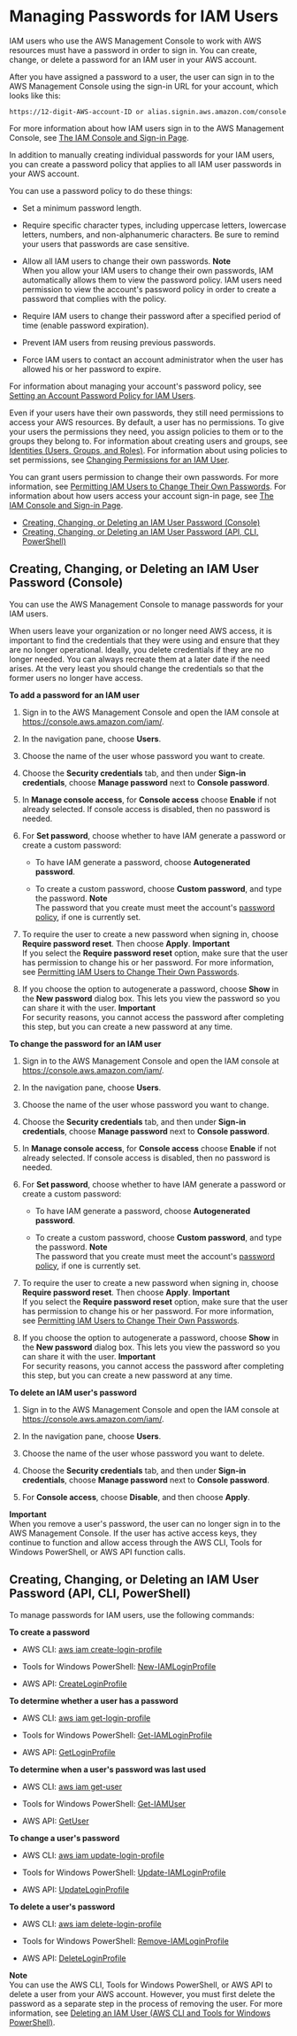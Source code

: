 # Managing Passwords for IAM Users<a name="id_credentials_passwords_admin-change-user"></a>

IAM users who use the AWS Management Console to work with AWS resources must have a password in order to sign in\. You can create, change, or delete a password for an IAM user in your AWS account\. 

After you have assigned a password to a user, the user can sign in to the AWS Management Console using the sign\-in URL for your account, which looks like this: 

```
https://12-digit-AWS-account-ID or alias.signin.aws.amazon.com/console
```

For more information about how IAM users sign in to the AWS Management Console, see [The IAM Console and Sign\-in Page](console.md)\. 

In addition to manually creating individual passwords for your IAM users, you can create a password policy that applies to all IAM user passwords in your AWS account\.

You can use a password policy to do these things:

+ Set a minimum password length\.

+ Require specific character types, including uppercase letters, lowercase letters, numbers, and non\-alphanumeric characters\. Be sure to remind your users that passwords are case sensitive\.

+ Allow all IAM users to change their own passwords\.
**Note**  
When you allow your IAM users to change their own passwords, IAM automatically allows them to view the password policy\. IAM users need permission to view the account's password policy in order to create a password that complies with the policy\.

+ Require IAM users to change their password after a specified period of time \(enable password expiration\)\.

+ Prevent IAM users from reusing previous passwords\.

+ Force IAM users to contact an account administrator when the user has allowed his or her password to expire\.

For information about managing your account's password policy, see [Setting an Account Password Policy for IAM Users](id_credentials_passwords_account-policy.md)\.

Even if your users have their own passwords, they still need permissions to access your AWS resources\. By default, a user has no permissions\. To give your users the permissions they need, you assign policies to them or to the groups they belong to\. For information about creating users and groups, see [Identities \(Users, Groups, and Roles\)](id.md)\. For information about using policies to set permissions, see [Changing Permissions for an IAM User](id_users_change-permissions.md)\. 

You can grant users permission to change their own passwords\. For more information, see [Permitting IAM Users to Change Their Own Passwords](id_credentials_passwords_enable-user-change.md)\. For information about how users access your account sign\-in page, see [The IAM Console and Sign\-in Page](console.md)\. 


+ [Creating, Changing, or Deleting an IAM User Password \(Console\)](#id_credentials_passwords_admin-change-user_console)
+ [Creating, Changing, or Deleting an IAM User Password \(API, CLI, PowerShell\)](#Using_ManagingPasswordsCLIAPI)

## Creating, Changing, or Deleting an IAM User Password \(Console\)<a name="id_credentials_passwords_admin-change-user_console"></a>

You can use the AWS Management Console to manage passwords for your IAM users\.

When users leave your organization or no longer need AWS access, it is important to find the credentials that they were using and ensure that they are no longer operational\. Ideally, you delete credentials if they are no longer needed\. You can always recreate them at a later date if the need arises\. At the very least you should change the credentials so that the former users no longer have access\.

**To add a password for an IAM user**

1. Sign in to the AWS Management Console and open the IAM console at [https://console\.aws\.amazon\.com/iam/](https://console.aws.amazon.com/iam/)\.

1. In the navigation pane, choose **Users**\.

1. Choose the name of the user whose password you want to create\. 

1. Choose the **Security credentials** tab, and then under **Sign\-in credentials**, choose **Manage password** next to **Console password**\.

1. In **Manage console access**, for **Console access** choose **Enable** if not already selected\. If console access is disabled, then no password is needed\.

1. For **Set password**, choose whether to have IAM generate a password or create a custom password: 

   + To have IAM generate a password, choose **Autogenerated password**\.

   + To create a custom password, choose **Custom password**, and type the password\. 
**Note**  
The password that you create must meet the account's [password policy](id_credentials_passwords_account-policy.md), if one is currently set\.

1. To require the user to create a new password when signing in, choose **Require password reset**\. Then choose **Apply**\.
**Important**  
If you select the **Require password reset** option, make sure that the user has permission to change his or her password\. For more information, see [Permitting IAM Users to Change Their Own Passwords](id_credentials_passwords_enable-user-change.md)\.

1. If you choose the option to autogenerate a password, choose **Show** in the **New password** dialog box\. This lets you view the password so you can share it with the user\. 
**Important**  
For security reasons, you cannot access the password after completing this step, but you can create a new password at any time\.

**To change the password for an IAM user**

1. Sign in to the AWS Management Console and open the IAM console at [https://console\.aws\.amazon\.com/iam/](https://console.aws.amazon.com/iam/)\.

1. In the navigation pane, choose **Users**\.

1. Choose the name of the user whose password you want to change\. 

1. Choose the **Security credentials** tab, and then under **Sign\-in credentials**, choose **Manage password** next to **Console password**\.

1. In **Manage console access**, for **Console access** choose **Enable** if not already selected\. If console access is disabled, then no password is needed\.

1. For **Set password**, choose whether to have IAM generate a password or create a custom password: 

   + To have IAM generate a password, choose **Autogenerated password**\.

   + To create a custom password, choose **Custom password**, and type the password\. 
**Note**  
The password that you create must meet the account's [password policy](id_credentials_passwords_account-policy.md), if one is currently set\.

1. To require the user to create a new password when signing in, choose **Require password reset**\. Then choose **Apply**\.
**Important**  
If you select the **Require password reset** option, make sure that the user has permission to change his or her password\. For more information, see [Permitting IAM Users to Change Their Own Passwords](id_credentials_passwords_enable-user-change.md)\.

1. If you choose the option to autogenerate a password, choose **Show** in the **New password** dialog box\. This lets you view the password so you can share it with the user\. 
**Important**  
For security reasons, you cannot access the password after completing this step, but you can create a new password at any time\.

**To delete an IAM user's password**

1. Sign in to the AWS Management Console and open the IAM console at [https://console\.aws\.amazon\.com/iam/](https://console.aws.amazon.com/iam/)\.

1. In the navigation pane, choose **Users**\.

1. Choose the name of the user whose password you want to delete\. 

1. Choose the **Security credentials** tab, and then under **Sign\-in credentials**, choose **Manage password** next to **Console password**\.

1. For **Console access**, choose **Disable**, and then choose **Apply**\.

**Important**  
When you remove a user's password, the user can no longer sign in to the AWS Management Console\. If the user has active access keys, they continue to function and allow access through the AWS CLI, Tools for Windows PowerShell, or AWS API function calls\.

## Creating, Changing, or Deleting an IAM User Password \(API, CLI, PowerShell\)<a name="Using_ManagingPasswordsCLIAPI"></a>

To manage passwords for IAM users, use the following commands:

**To create a password**

+ AWS CLI: [aws iam create\-login\-profile](http://docs.aws.amazon.com/cli/latest/reference/iam/create-login-profile.html)

+ Tools for Windows PowerShell: [New\-IAMLoginProfile](http://docs.aws.amazon.com/powershell/latest/reference/Index.html?page=New-IAMLoginProfile.html&tocid=New-IAMLoginProfile)

+ AWS API: [CreateLoginProfile](http://docs.aws.amazon.com/IAM/latest/APIReference/API_CreateLoginProfile.html)

**To determine whether a user has a password**

+ AWS CLI: [aws iam get\-login\-profile](http://docs.aws.amazon.com/cli/latest/reference/iam/get-login-profile.html)

+ Tools for Windows PowerShell: [Get\-IAMLoginProfile](http://docs.aws.amazon.com/powershell/latest/reference/Index.html?page=Get-IAMLoginProfile.html&tocid=Get-IAMLoginProfile)

+ AWS API: [GetLoginProfile](http://docs.aws.amazon.com/IAM/latest/APIReference/API_GetLoginProfile.html)

**To determine when a user's password was last used**

+ AWS CLI: [aws iam get\-user](http://docs.aws.amazon.com/cli/latest/reference/iam/get-user.html)

+ Tools for Windows PowerShell: [Get\-IAMUser](http://docs.aws.amazon.com/powershell/latest/reference/Index.html?page=Get-IAMUser.html&tocid=Get-IAMUser)

+ AWS API: [GetUser](http://docs.aws.amazon.com/IAM/latest/APIReference/API_GetUser.html)

**To change a user's password**

+ AWS CLI: [aws iam update\-login\-profile](http://docs.aws.amazon.com/cli/latest/reference/iam/update-login-profile.html)

+ Tools for Windows PowerShell: [Update\-IAMLoginProfile](http://docs.aws.amazon.com/powershell/latest/reference/Index.html?page=Update-IAMLoginProfile.html&tocid=Update-IAMLoginProfile)

+ AWS API: [UpdateLoginProfile](http://docs.aws.amazon.com/IAM/latest/APIReference/API_UpdateLoginProfile.html)

**To delete a user's password**

+ AWS CLI: [aws iam delete\-login\-profile](http://docs.aws.amazon.com/cli/latest/reference/iam/delete-login-profile.html)

+ Tools for Windows PowerShell: [Remove\-IAMLoginProfile](http://docs.aws.amazon.com/powershell/latest/reference/Index.html?page=Remove-IAMLoginProfile.html&tocid=Remove-IAMLoginProfile)

+ AWS API: [DeleteLoginProfile](http://docs.aws.amazon.com/IAM/latest/APIReference/API_DeleteLoginProfile.html)

**Note**  
You can use the AWS CLI, Tools for Windows PowerShell, or AWS API to delete a user from your AWS account\. However, you must first delete the password as a separate step in the process of removing the user\. For more information, see [Deleting an IAM User \(AWS CLI and Tools for Windows PowerShell\)](id_users_manage.md#id_users_deleting_cli)\. 